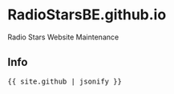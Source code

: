 # RadioStarsBE.github.io
Radio Stars Website Maintenance

## Info ##
<pre>{{ site.github | jsonify }}</pre>
